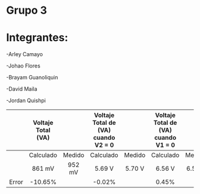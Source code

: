 # Grupo 3

# Integrantes:  

-Arley Camayo 

-Johao Flores 

-Brayam Guanoliquin 

-David Maila 

-Jordan Quishpi

|      | **Voltaje Total (VA)** || **Voltaje Total de (VA) cuando V2 = 0**| | **Voltaje Total de (VA) cuando V1 = 0**| |
| :---:  | :----------: |   :----:         | :----------: |        :-----:                     | :------------------: |        :-----:             | 
|      | Calculado|   Medido     |Calculado |  Medido                       |  Calculado | Medido                      |
|      | 861 mV   |952 mV    |5.69 V   |5.70 V                      |6.56 V   |6.53 V                     |
|Error |     -10.65%|            |           -0.02%|                        |   0.45%|                                 |
